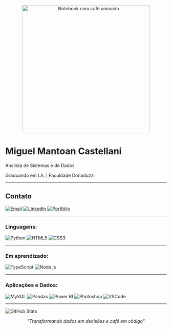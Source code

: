 <p align="center">
  <img src="https://cdn.dribbble.com/users/1854219/screenshots/14094651/media/ccd010d0a6d18c1adf77142be183a5d8.gif" width="400px" alt="Notebook com café animado" />
</p>

<h1>Miguel Mantoan Castellani</h1>
<p>Analista de Sistemas e de Dados</p>  
<p>Graduando em I.A. | Faculdade Donaduzzi</p>  

---

## Contato

[![Email](https://img.shields.io/badge/Email-Direto-informational?style=flat&logo=gmail)](mailto:seuemail@email.com)
[![LinkedIn](https://img.shields.io/badge/LinkedIn-Perfil-informational?style=flat&logo=linkedin)](https://linkedin.com/in/seuusuario)
[![Portfólio](https://img.shields.io/badge/Portfólio-Site-informational?style=flat&logo=dev.to)](https://seusite.dev)

---

### Linguagens:
![Python](https://img.shields.io/badge/-Python-333?style=flat&logo=python&logoColor=white)
![HTML5](https://img.shields.io/badge/-HTML5-333?style=flat&logo=html5&logoColor=white)
![CSS3](https://img.shields.io/badge/-CSS3-333?style=flat&logo=css3&logoColor=white)

---

### Em aprendizado:
![TypeScript](https://img.shields.io/badge/-TypeScript-333?style=flat&logo=typescript&logoColor=white)
![Node.js](https://img.shields.io/badge/-Node.js-333?style=flat&logo=node.js&logoColor=white)

---

### Aplicações e Dados:
![MySQL](https://img.shields.io/badge/-MySQL-333?style=flat&logo=mysql&logoColor=white)
![Pandas](https://img.shields.io/badge/-Pandas-333?style=flat&logo=pandas&logoColor=white)
![Power BI](https://img.shields.io/badge/-Power%20BI-333?style=flat&logo=powerbi&logoColor=white)
![Photoshop](https://img.shields.io/badge/-Photoshop-333?style=flat&logo=adobephotoshop&logoColor=white)
![VSCode](https://img.shields.io/badge/-VSCode-333?style=flat&logo=visualstudiocode&logoColor=white)



---

<p align="left">
  <img src="https://github-readme-stats.vercel.app/api?username=miguelcastell&show_icons=true&theme=onedark" alt="GitHub Stats" />
</p>

<p align="center">
  <i>"Transformando dados em decisões e café em código"</i>
</p>
